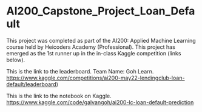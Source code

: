 # AI200_Capstone_Project_Loan_Default
This project was completed as part of the AI200: Applied Machine Learning course held by Heicoders Academy (Professional).
This project has emerged as the 1st runner up in the in-class Kaggle competition (links below).

This is the link to the leaderboard. Team Name: Goh Learn.</br>
https://www.kaggle.com/competitions/ai200-may22-lendingclub-loan-default/leaderboard)

This is the link to the notebook on Kaggle.</br>
https://www.kaggle.com/code/galvangoh/ai200-lc-loan-default-prediction
